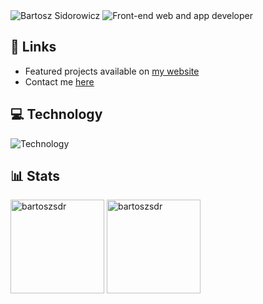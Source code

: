 <img src="https://readme-typing-svg.demolab.com?font=Fira+Code&duration=1&pause=1000&color=54AEFF&vCenter=true&repeat=false&width=220&height=30&lines=Bartosz+Sidorowicz" alt="Bartosz Sidorowicz" />
<img src="https://readme-typing-svg.demolab.com?font=Fira+Code&pause=1000&color=54AEFF&vCenter=true&width=560&height=30&lines=Front-end+web+and+app+developer;Performance%2C+Accesibility%2C+Best+Code+Practices;Always+learning+new+things" alt="Front-end web and app developer" />

## 🔗 Links
- Featured projects available on [my website](https://codecave.pl/)
- Contact me [here](https://codecave.pl/#contact)

## 💻 Technology
![Technology](https://skillicons.dev/icons?i=react,js,html,css,sass,styledcomponents,vite,astro,git,bash,vscode,figma)

## 📊 Stats
<div>
<img  height="150px" src="https://github-readme-stats.vercel.app/api/top-langs?username=bartoszsdr&show_icons=true&locale=en&layout=compact&theme=github_dark" alt="bartoszsdr" /> 
<img height="150px" src="https://github-readme-stats.vercel.app/api?username=bartoszsdr&show_icons=true&locale=en&theme=github_dark" alt="bartoszsdr" />
</div>




